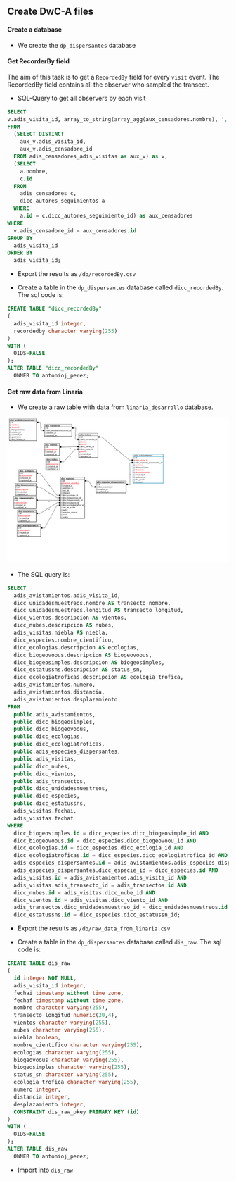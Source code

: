 ## Create DwC-A files

#### Create a database

* We create the `dp_dispersantes` database

#### Get RecorderBy field
The aim of this task is to get a `RecordedBy` field for every `visit` event. The RecordedBy field contains all the observer who sampled the transect. 

* SQL-Query to get all observers by each visit 

```sql 
SELECT
v.adis_visita_id, array_to_string(array_agg(aux_censadores.nombre), ', ') as RecordedBy
FROM 
  (SELECT DISTINCT 
    aux_v.adis_visita_id, 
    aux_v.adis_censadore_id 
  FROM adis_censadores_adis_visitas as aux_v) as v,
  (SELECT 
    a.nombre, 
    c.id 
  FROM 
    adis_censadores c, 
    dicc_autores_seguimientos a 
  WHERE 
    a.id = c.dicc_autores_seguimiento_id) as aux_censadores
WHERE
  v.adis_censadore_id = aux_censadores.id
GROUP BY
  adis_visita_id
ORDER BY
  adis_visita_id;
```

* Export the results as `/db/recordedBy.csv` 

* Create a table in the `dp_dispersantes` database called `dicc_recordedBy`. The sql code is:
```sql
CREATE TABLE "dicc_recordedBy"
(
  adis_visita_id integer,
  recordedby character varying(255)
)
WITH (
  OIDS=FALSE
);
ALTER TABLE "dicc_recordedBy"
  OWNER TO antonioj_perez;
```

#### Get raw data from Linaria

* We create a raw table with data from `linaria_desarrollo` database.

![](/db/raw_query_linaria.png)

* The SQL query is: 

```sql 
SELECT 
  adis_avistamientos.adis_visita_id, 
  dicc_unidadesmuestreos.nombre AS transecto_nombre, 
  dicc_unidadesmuestreos.longitud AS transecto_longitud, 
  dicc_vientos.descripcion AS vientos, 
  dicc_nubes.descripcion AS nubes, 
  adis_visitas.niebla AS niebla, 
  dicc_especies.nombre_cientifico, 
  dicc_ecologias.descripcion AS ecologias, 
  dicc_biogeovoous.descripcion AS biogeovoous, 
  dicc_biogeosimples.descripcion AS biogeosimples, 
  dicc_estatussns.descripcion AS status_sn, 
  dicc_ecologiatroficas.descripcion AS ecologia_trofica, 
  adis_avistamientos.numero, 
  adis_avistamientos.distancia, 
  adis_avistamientos.desplazamiento
FROM 
  public.adis_avistamientos, 
  public.dicc_biogeosimples, 
  public.dicc_biogeovoous, 
  public.dicc_ecologias, 
  public.dicc_ecologiatroficas, 
  public.adis_especies_dispersantes, 
  public.adis_visitas, 
  public.dicc_nubes, 
  public.dicc_vientos, 
  public.adis_transectos, 
  public.dicc_unidadesmuestreos, 
  public.dicc_especies, 
  public.dicc_estatussns,
  adis_visitas.fechai, 
  adis_visitas.fechaf 
WHERE 
  dicc_biogeosimples.id = dicc_especies.dicc_biogeosimple_id AND
  dicc_biogeovoous.id = dicc_especies.dicc_biogeovoou_id AND
  dicc_ecologias.id = dicc_especies.dicc_ecologia_id AND
  dicc_ecologiatroficas.id = dicc_especies.dicc_ecologiatrofica_id AND
  adis_especies_dispersantes.id = adis_avistamientos.adis_especies_dispersante_id AND
  adis_especies_dispersantes.dicc_especie_id = dicc_especies.id AND
  adis_visitas.id = adis_avistamientos.adis_visita_id AND
  adis_visitas.adis_transecto_id = adis_transectos.id AND
  dicc_nubes.id = adis_visitas.dicc_nube_id AND
  dicc_vientos.id = adis_visitas.dicc_viento_id AND
  adis_transectos.dicc_unidadesmuestreo_id = dicc_unidadesmuestreos.id AND
  dicc_estatussns.id = dicc_especies.dicc_estatussn_id;
```

* Export the results as `/db/raw_data_from_linaria.csv`

* Create a table in the `dp_dispersantes` database called `dis_raw`. The sql code is:
```sql
CREATE TABLE dis_raw
(
  id integer NOT NULL,
  adis_visita_id integer,
  fechai timestamp without time zone,
  fechaf timestamp without time zone,
  nombre character varying(255),
  transecto_longitud numeric(20,4),
  vientos character varying(255),
  nubes character varying(255),
  niebla boolean,
  nombre_cientifico character varying(255),
  ecologias character varying(255),
  biogeovoous character varying(255),
  biogeosimples character varying(255),
  status_sn character varying(255),
  ecologia_trofica character varying(255),
  numero integer,
  distancia integer,
  desplazamiento integer,
  CONSTRAINT dis_raw_pkey PRIMARY KEY (id)
)
WITH (
  OIDS=FALSE
);
ALTER TABLE dis_raw
  OWNER TO antonioj_perez;
```
* Import into `dis_raw`

